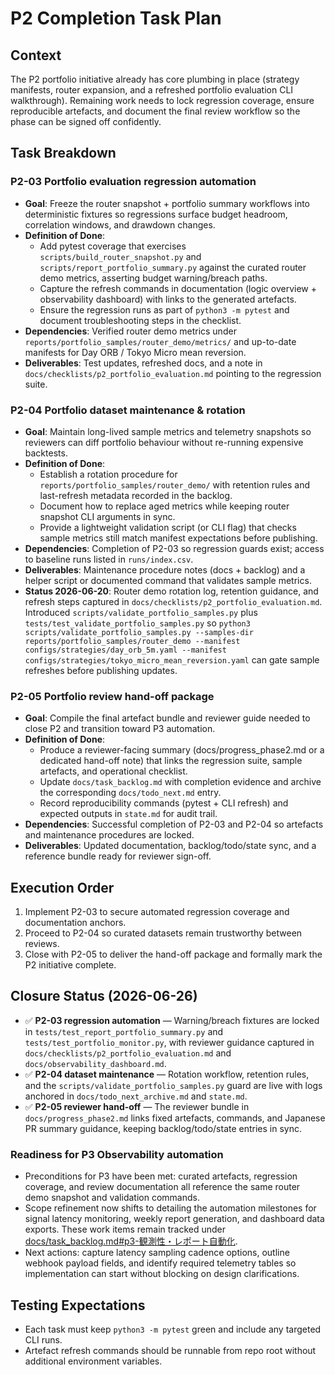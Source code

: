 # P2 Completion Task Plan

## Context
The P2 portfolio initiative already has core plumbing in place (strategy manifests, router expansion, and a refreshed
portfolio evaluation CLI walkthrough). Remaining work needs to lock regression coverage, ensure reproducible artefacts,
and document the final review workflow so the phase can be signed off confidently.

## Task Breakdown

### P2-03 Portfolio evaluation regression automation
- **Goal**: Freeze the router snapshot + portfolio summary workflows into deterministic fixtures so regressions surface
  budget headroom, correlation windows, and drawdown changes.
- **Definition of Done**:
  - Add pytest coverage that exercises `scripts/build_router_snapshot.py` and `scripts/report_portfolio_summary.py`
    against the curated router demo metrics, asserting budget warning/breach paths.
  - Capture the refresh commands in documentation (logic overview + observability dashboard) with links to the
    generated artefacts.
  - Ensure the regression runs as part of `python3 -m pytest` and document troubleshooting steps in the checklist.
- **Dependencies**: Verified router demo metrics under `reports/portfolio_samples/router_demo/metrics/` and up-to-date
  manifests for Day ORB / Tokyo Micro mean reversion.
- **Deliverables**: Test updates, refreshed docs, and a note in `docs/checklists/p2_portfolio_evaluation.md` pointing to
  the regression suite.

### P2-04 Portfolio dataset maintenance & rotation
- **Goal**: Maintain long-lived sample metrics and telemetry snapshots so reviewers can diff portfolio behaviour without
  re-running expensive backtests.
- **Definition of Done**:
  - Establish a rotation procedure for `reports/portfolio_samples/router_demo/` with retention rules and last-refresh
    metadata recorded in the backlog.
  - Document how to replace aged metrics while keeping router snapshot CLI arguments in sync.
  - Provide a lightweight validation script (or CLI flag) that checks sample metrics still match manifest expectations
    before publishing.
- **Dependencies**: Completion of P2-03 so regression guards exist; access to baseline runs listed in `runs/index.csv`.
- **Deliverables**: Maintenance procedure notes (docs + backlog) and a helper script or documented command that
  validates sample metrics.
- **Status 2026-06-20**: Router demo rotation log, retention guidance, and refresh steps captured in
  `docs/checklists/p2_portfolio_evaluation.md`. Introduced `scripts/validate_portfolio_samples.py` plus
  `tests/test_validate_portfolio_samples.py` so `python3 scripts/validate_portfolio_samples.py --samples-dir
  reports/portfolio_samples/router_demo --manifest configs/strategies/day_orb_5m.yaml --manifest
  configs/strategies/tokyo_micro_mean_reversion.yaml` can gate sample refreshes before publishing updates.

### P2-05 Portfolio review hand-off package
- **Goal**: Compile the final artefact bundle and reviewer guide needed to close P2 and transition toward P3 automation.
- **Definition of Done**:
  - Produce a reviewer-facing summary (docs/progress_phase2.md or a dedicated hand-off note) that links the regression
    suite, sample artefacts, and operational checklist.
  - Update `docs/task_backlog.md` with completion evidence and archive the corresponding `docs/todo_next.md` entry.
  - Record reproducibility commands (pytest + CLI refresh) and expected outputs in `state.md` for audit trail.
- **Dependencies**: Successful completion of P2-03 and P2-04 so artefacts and maintenance procedures are locked.
- **Deliverables**: Updated documentation, backlog/todo/state sync, and a reference bundle ready for reviewer sign-off.

## Execution Order
1. Implement P2-03 to secure automated regression coverage and documentation anchors.
2. Proceed to P2-04 so curated datasets remain trustworthy between reviews.
3. Close with P2-05 to deliver the hand-off package and formally mark the P2 initiative complete.

## Closure Status (2026-06-26)
- ✅ **P2-03 regression automation** — Warning/breach fixtures are locked in `tests/test_report_portfolio_summary.py` and
  `tests/test_portfolio_monitor.py`, with reviewer guidance captured in `docs/checklists/p2_portfolio_evaluation.md` and
  `docs/observability_dashboard.md`.
- ✅ **P2-04 dataset maintenance** — Rotation workflow, retention rules, and the
  `scripts/validate_portfolio_samples.py` guard are live with logs anchored in `docs/todo_next_archive.md` and
  `state.md`.
- ✅ **P2-05 reviewer hand-off** — The reviewer bundle in `docs/progress_phase2.md` links fixed artefacts, commands,
  and Japanese PR summary guidance, keeping backlog/todo/state entries in sync.

### Readiness for P3 Observability automation
- Preconditions for P3 have been met: curated artefacts, regression coverage, and review documentation all reference the
  same router demo snapshot and validation commands.
- Scope refinement now shifts to detailing the automation milestones for signal latency monitoring, weekly report
  generation, and dashboard data exports. These work items remain tracked under
  [docs/task_backlog.md#p3-観測性・レポート自動化](../task_backlog.md#p3-観測性・レポート自動化).
- Next actions: capture latency sampling cadence options, outline webhook payload fields, and identify required
  telemetry tables so implementation can start without blocking on design clarifications.

## Testing Expectations
- Each task must keep `python3 -m pytest` green and include any targeted CLI runs.
- Artefact refresh commands should be runnable from repo root without additional environment variables.
